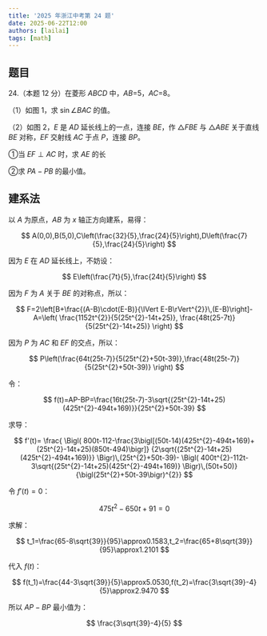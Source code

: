 ```yaml
---
title: '2025 年浙江中考第 24 题'
date: 2025-06-22T12:00
authors: [lailai]
tags: [math]
---
```


<!-- truncate -->

## 题目

24.（本题 $12$ 分）在菱形 $ABCD$ 中，$AB$=5，$AC$=8。

（1）如图 $1$，求 $\sin\angle BAC$ 的值。

（2）如图 $2$，$E$ 是 $AD$ 延长线上的一点，连接 $BE$，作 $\triangle FBE$ 与 $\triangle ABE$ 关于直线 $BE$ 对称，$EF$ 交射线 $AC$ 于点 $P$，连接 $BP$。

①当 $EF\perp AC$ 时，求 $AE$ 的长

②求 $PA-PB$ 的最小值。

<Desmos id="4ydta0qtnx" />

<Desmos id="fxo4hftvxi" />

## 建系法

以 $A$ 为原点，$AB$ 为 $x$ 轴正方向建系，易得：

$$
A(0,0),B(5,0),C\left(\frac{32}{5},\frac{24}{5}\right),D\left(\frac{7}{5},\frac{24}{5}\right)
$$

因为 $E$ 在 $AD$ 延长线上，不妨设：

$$
E\left(\frac{7t}{5},\frac{24t}{5}\right)
$$

因为 $F$ 为 $A$ 关于 $BE$ 的对称点，所以：

$$
F=2\left[B+\frac{(A-B)\cdot(E-B)}{\lVert E-B\rVert^{2}}\,(E-B)\right]-A=\left(
\frac{1152t^{2}}{5(25t^{2}-14t+25)},
\frac{48t(25-7t)}{5(25t^{2}-14t+25)}
\right)
$$

因为 $P$ 为 $AC$ 和 $EF$ 的交点，所以：

$$
P\left(\frac{64t(25t-7)}{5(25t^{2}+50t-39)},\frac{48t(25t-7)}{5(25t^{2}+50t-39)} \right)
$$

令：

$$
f(t)=AP-BP=\frac{16t(25t-7)-3\sqrt{(25t^{2}-14t+25)(425t^{2}-494t+169)}}{25t^{2}+50t-39}
$$

求导：

$$
f'(t)=
\frac{
\Bigl(
800t-112-\frac{3\bigl[(50t-14)(425t^{2}-494t+169)+(25t^{2}-14t+25)(850t-494)\bigr]}
{2\sqrt{(25t^{2}-14t+25)(425t^{2}-494t+169)}}
\Bigr)\,(25t^{2}+50t-39)-
\Bigl(
400t^{2}-112t-3\sqrt{(25t^{2}-14t+25)(425t^{2}-494t+169)}
\Bigr)\,(50t+50)}
{\bigl(25t^{2}+50t-39\bigr)^{2}}
$$

令 $f'(t)=0$：

$$
475t^2-650t+91=0
$$

求解：

$$
t_1=\frac{65-8\sqrt{39}}{95}\approx0.1583,t_2=\frac{65+8\sqrt{39}}{95}\approx1.2101
$$

代入 $f(t)$：

$$
f(t_1)=\frac{44-3\sqrt{39}}{5}\approx5.0530,f(t_2)=\frac{3\sqrt{39}-4}{5}\approx2.9470
$$

所以 $AP-BP$ 最小值为：

$$
\frac{3\sqrt{39}-4}{5}
$$
